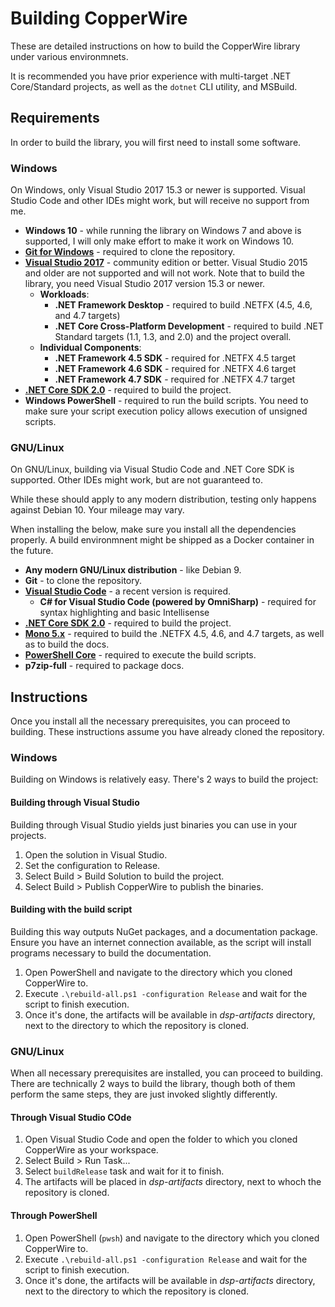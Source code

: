 # Building CopperWire
These are detailed instructions on how to build the CopperWire library under various environmnets.

It is recommended you have prior experience with multi-target .NET Core/Standard projects, as well as the `dotnet` CLI 
utility, and MSBuild.

## Requirements
In order to build the library, you will first need to install some software.

### Windows
On Windows, only Visual Studio 2017 15.3 or newer is supported. Visual Studio Code and other IDEs might work, but will 
receive no support from me.

* **Windows 10** - while running the library on Windows 7 and above is supported, I will only make effort to make it 
  work on Windows 10.
* [**Git for Windows**](https://git-scm.com/download/win) - required to clone the repository.
* [**Visual Studio 2017**](https://www.visualstudio.com/downloads/) - community edition or better. Visual Studio 2015 
  and older are not supported and will not work. Note that to build the library, you need Visual Studio 2017 version 
  15.3 or newer.
   * **Workloads**:
      * **.NET Framework Desktop** - required to build .NETFX (4.5, 4.6, and 4.7 targets)
      * **.NET Core Cross-Platform Development** - required to build .NET Standard targets (1.1, 1.3, and 2.0) and the 
	    project overall.
   * **Individual Components**:
      * **.NET Framework 4.5 SDK** - required for .NETFX 4.5 target
      * **.NET Framework 4.6 SDK** - required for .NETFX 4.6 target
      * **.NET Framework 4.7 SDK** - required for .NETFX 4.7 target
* [**.NET Core SDK 2.0**](https://www.microsoft.com/net/download) - required to build the project.
* **Windows PowerShell** - required to run the build scripts. You need to make sure your script execution policy allows 
  execution of unsigned scripts.

### GNU/Linux
On GNU/Linux, building via Visual Studio Code and .NET Core SDK is supported. Other IDEs might work, but are not 
guaranteed to.

While these should apply to any modern distribution, testing only happens against Debian 10. Your mileage may vary.

When installing the below, make sure you install all the dependencies properly. A build environmnent might be shipped 
as a Docker container in the future.

* **Any modern GNU/Linux distribution** - like Debian 9.
* **Git** - to clone the repository.
* [**Visual Studio Code**](https://code.visualstudio.com/Download) - a recent version is required.
   * **C# for Visual Studio Code (powered by OmniSharp)** - required for syntax highlighting and basic Intellisense
* [**.NET Core SDK 2.0**](https://www.microsoft.com/net/download) - required to build the project.
* [**Mono 5.x**](http://www.mono-project.com/download/#download-lin) - required to build the .NETFX 4.5, 4.6, and 4.7 
  targets, as well as to build the docs.
* [**PowerShell Core**](https://docs.microsoft.com/en-us/powershell/scripting/setup/Installing-PowerShell-Core-on-macOS-and-Linux?view=powershell-6) - 
  required to execute the build scripts.
* **p7zip-full** - required to package docs.

## Instructions
Once you install all the necessary prerequisites, you can proceed to building. These instructions assume you have 
already cloned the repository.

### Windows
Building on Windows is relatively easy. There's 2 ways to build the project:

#### Building through Visual Studio
Building through Visual Studio yields just binaries you can use in your projects.

1. Open the solution in Visual Studio.
2. Set the configuration to Release.
3. Select Build > Build Solution to build the project.
4. Select Build > Publish CopperWire to publish the binaries.

#### Building with the build script
Building this way outputs NuGet packages, and a documentation package. Ensure you have an internet connection 
available, as the script will install programs necessary to build the documentation.

1. Open PowerShell and navigate to the directory which you cloned CopperWire to.
2. Execute `.\rebuild-all.ps1 -configuration Release` and wait for the script to finish execution.
3. Once it's done, the artifacts will be available in *dsp-artifacts* directory, next to the directory to which the 
repository is cloned.

### GNU/Linux
When all necessary prerequisites are installed, you can proceed to building. There are technically 2 ways to build the 
library, though both of them perform the same steps, they are just invoked slightly differently.

#### Through Visual Studio COde
1. Open Visual Studio Code and open the folder to which you cloned CopperWire as your workspace.
2. Select Build > Run Task...
3. Select `buildRelease` task and wait for it to finish.
4. The artifacts will be placed in *dsp-artifacts* directory, next to whoch the repository is cloned.

#### Through PowerShell
1. Open PowerShell (`pwsh`) and navigate to the directory which you cloned CopperWire to.
2. Execute `.\rebuild-all.ps1 -configuration Release` and wait for the script to finish execution.
3. Once it's done, the artifacts will be available in *dsp-artifacts* directory, next to the directory to which the 
repository is cloned.

